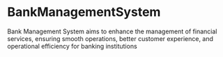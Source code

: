 # BankManagementSystem
Bank Management System aims to enhance the management of financial services, ensuring smooth operations, better customer experience, and operational efficiency for banking institutions

